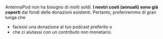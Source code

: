 AntennaPod non ha bisogno di molti soldi. **I nostri costi (annuali) sono già coperti** dai fondi delle donazioni esistenti. Pertanto, preferiremmo di gran lunga che

* facessi una donazione al tuo podcast preferito o
* che ci aiutassi con un contributo non monetario.

